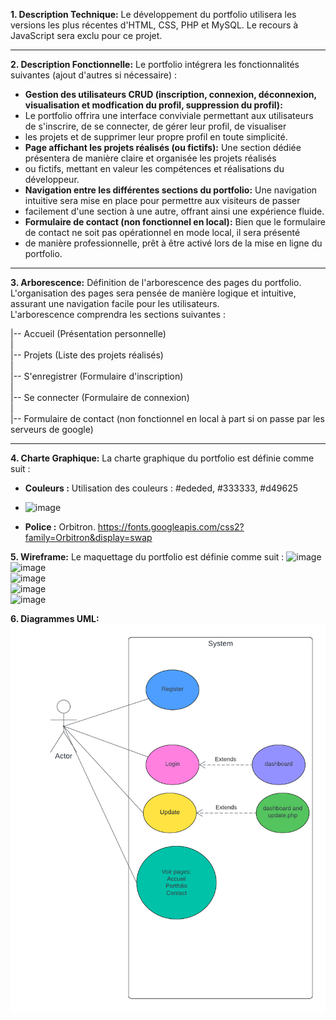 **1. Description Technique:**
Le développement du portfolio utilisera les versions les plus récentes d'HTML, CSS, PHP et MySQL. Le recours à JavaScript sera exclu pour ce projet.

---

**2. Description Fonctionnelle:**
Le portfolio intégrera les fonctionnalités suivantes (ajout d'autres si nécessaire) :
- **Gestion des utilisateurs CRUD (inscription, connexion, déconnexion, visualisation et modfication du profil, suppression du profil):**
- Le portfolio offrira une interface conviviale permettant aux utilisateurs de s'inscrire, de se connecter, de gérer leur profil, de visualiser
- les projets et de supprimer leur propre profil en toute simplicité.
- **Page affichant les projets réalisés (ou fictifs):** Une section dédiée présentera de manière claire et organisée les projets réalisés
- ou fictifs, mettant en valeur les compétences et réalisations du développeur.
- **Navigation entre les différentes sections du portfolio:** Une navigation intuitive sera mise en place pour permettre aux visiteurs de passer
- facilement d'une section à une autre, offrant ainsi une expérience fluide.
- **Formulaire de contact (non fonctionnel en local):** Bien que le formulaire de contact ne soit pas opérationnel en mode local, il sera présenté
-  de manière professionnelle, prêt à être activé lors de la mise en ligne du portfolio.

---

**3. Arborescence:**
Définition de l'arborescence des pages du portfolio.  
L'organisation des pages sera pensée de manière logique et intuitive,  
assurant une navigation facile pour les utilisateurs.  
L'arborescence comprendra les sections suivantes :

|-- Accueil (Présentation personnelle)  
|    
|-- Projets (Liste des projets réalisés)  
|  
|-- S'enregistrer (Formulaire d'inscription)  
|    
|-- Se connecter (Formulaire de connexion)   
|  
|-- Formulaire de contact (non fonctionnel en local à part si on passe par les serveurs de google)  
  
---

**4. Charte Graphique:**
La charte graphique du portfolio est définie comme suit :
- **Couleurs :** Utilisation des couleurs : #ededed, #333333, #d49625
- ![image](https://github.com/yugmerabtene/ESIEA-FISE-WEB-2024/assets/3670077/3fe06968-850d-4280-8b75-04857ec26ca5)


- **Police :** Orbitron. https://fonts.googleapis.com/css2?family=Orbitron&display=swap

**5. Wireframe:**
Le maquettage du portfolio est définie comme suit :
![image](https://github.com/yugmerabtene/ESIEA-FISE-WEB-2024/assets/3670077/17bdcffb-0dd9-4c62-911c-ecd52e2afea9)  
![image](https://github.com/yugmerabtene/ESIEA-FISE-WEB-2024/assets/3670077/a8048e7a-faec-4a9c-826f-60e6890592a0)  
![image](https://github.com/yugmerabtene/ESIEA-FISE-WEB-2024/assets/3670077/3d66aa02-5852-4acb-9ab9-70123290d960)  
![image](https://github.com/yugmerabtene/ESIEA-FISE-WEB-2024/assets/3670077/fcfd72f1-4fe8-4acf-81b3-74f1631a6598)  
![image](https://github.com/yugmerabtene/ESIEA-FISE-WEB-2024/assets/3670077/6ca76363-00e6-491b-bd1e-21f150963c4b)  

**6. Diagrammes UML:**
![image](https://github.com/Harkrakis/BasicCRUD/blob/main/Diagrammes/CRUD%20Use%20Case%20diagram.png)  







